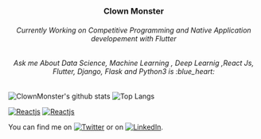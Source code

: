 <div align="center">
  <h3 align="center">Clown Monster</h3>
  <h6>Currently Working on Competitive Programming and Native Application developement with Flutter</h6>
  <h6>Ask me About Data Science, Machine Learning , Deep Learnig ,React Js, Flutter, Django, Flask and Python3 is :blue_heart:</h6>
</div>

![ClownMonster's github stats](https://github-readme-stats.vercel.app/api?username=clownmonster&show_icons=true&theme=dracula)
![Top Langs](https://github-readme-stats.vercel.app/api/top-langs/?username=clownmonster&layout=compact&theme=dracula)

[![Reactjs](https://github-readme-stats.vercel.app/api/pin/?username=clownmonster&repo=covid19_flutter_app&show_owner=true)](https://github.com/clownmonster/covid19_flutter_app)
[![Reactjs](https://github-readme-stats.vercel.app/api/pin/?username=clownmonster&repo=ChatBot_python&show_owner=true)](https://github.com/clownmonster/ChatBot_python)

<!-- Actual text -->

You can find me on [![Twitter][1.2]][1] or on [![LinkedIn][2.2]][2].

<!-- Icons -->

[1.2]: http://i.imgur.com/wWzX9uB.png (twitter icon without padding)
[2.2]: https://raw.githubusercontent.com/MartinHeinz/MartinHeinz/master/linkedin-3-16.png (LinkedIn icon without padding)

<!-- Links to your social media accounts -->

[1]: https://twitter.com/Clown_Monster10
[2]: https://www.linkedin.com/in/mohan-kumar-k-6bbba8184
